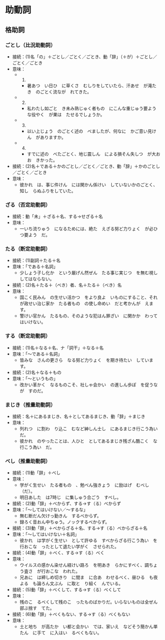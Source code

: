 # 助動詞

## 格助詞

### ごとし（比況助動詞）

- 接続：(1)名「の」＋ごとし／ごとく／ごとき、動「辞」（＋が）＋ごとし／ごとく／ごとき
- 意味：
  - 1.
    - 暑あつ　い日ひ　に草くさ　むしりをしていたら、汗あせ　が滝たき　のごとく流なが　れてきた。
  - 2.
    - 私わたし如ごと　き未み熟じゅく者もの　にこんな重じゅう要よう　な役やく　が果は　たせるでしょうか。
  - 3.
    - 以い上じょう　のごとく述の　べましたが、何なに　かご意い見けん　がありますか。
  - 4.
    - すでに述の　べたごとく、地じ震しん　による損そん失しつ　が大おお　きかった。
- 接続：(2)名＋である＋かのごとし／ごとく／ごとき、動「辞」＋かのごとし／ごとく／ごとき
- 意味：
  - 彼かれ　は、事じ件けん　には関かん係けい　していないかのごとく、知し　らぬふりをしていた。

### ざる（否定助動詞）

- 接続：動「未」＋ざる＋名、する->せざる＋名
- 意味：
  - 一いち流りゅう　になるためには、絶た　えざる努ど力りょく　が必ひつ要よう　だ。

### たる（断定助動詞）

- 接続：(1)副詞＋たる＋名
- 意味：「である＋名詞」
  - 少しょう子し化か　という厳げん然ぜん　たる事じ実じつ　を無む視し　してはならない。
- 接続：(2)名＋たる＋（べき）者、名＋たる＋（べき）名
- 意味：
  - 国こく民みん　の生せい活かつ　をより良よ　いものにすること、それが政せい治じ家か　たる者もの　の使し命めい　だと考かんが　えます。
  - 警けい官かん　たるもの、そのような犯はん罪ざい　に関かか　わってはいけない。

### する（断定助動詞）

- 接続：(1)名＋なる＋名、ナ「詞干」＋なる＋名
- 意味：「〜である＋名詞」
  - 皆みな　さんの更さら　なる努ど力りょく　を期き待たい　しています。
- 接続：(2)名＋なる＋もの
- 意味：「〜というもの」
  - 改かい革かく　なるものこそ、社しゃ会かい　の進しん歩ぽ　を促うなが　すのだ。

### まじき（推量助動詞）

- 接続：名＋にあるまじき、名＋としてあるまじき、動「辞」＋まじき
- 意味：
  - 列れつ　に割わ　り込こ　むなど紳しん士し　にあるまじき行こう為い　だ。
  - 彼かれ　のやったことは、人ひと　としてあるまじき残ざん酷こく　な行こう為い　だ。

### べし（推量助動詞）

- 接続：(1)動「辞」＋べし
- 意味：
  - 学がく生せい　たる者もの　、勉べん強きょう　に励はげ　むべし（だ）。
  - 明日あした　は7時じ　に集しゅう合ごう　すべし。
- 接続：(2)動「辞」＋べからず、する->す（る）べからず
- 意味：「〜してはいけない／〜するな」
  - 無む断だん欠けっ勤きん　するべからず。
  - 録ろく音おん中ちゅう。ノックするべからず。
- 接続：(3)動「辞」＋べからざる＋名、する->す（る）べからざる＋名
- 意味：「〜してはいけない＋名詞」
  - 彼かれ　は学がく生せい　として許ゆる　すべからざる行こう為い　を行おこな　ったとして退たい学がく　させられた。
- 接続：(4)動「辞」＋べく、する->す（る）べく
- 意味：
  - ウイルスの感かん染せん経けい路ろ　を明あき　らかにすべく、調ちょう査さ　が行おこな　われた。
  - 兄あに　は締しめ切きり　に間ま　に合あ　わせるべく、昼ひる　も夜よる　も論ろん文ぶん　に取と　り組く　んでいる。
- 接続：(5)動「辞」＋べくして、する->す（る）べくして
- 意味：
  - 残のこ　るべくして残のこ　ったものばかりだ。いらないものは全ぜん部ぶ捨す　てた。
- 接続：(6)動「辞」＋べくもない、する->す（る）べくもない
- 意味：
  - 土と地ち　が高たか　い都と会かい　では、家いえ　などそう簡かん単たん　に手て　に入はい　るべくもない。

